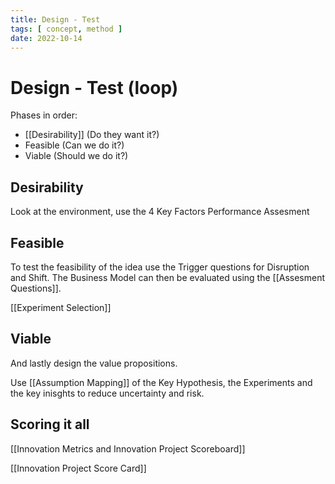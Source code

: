```yaml
---
title: Design - Test
tags: [ concept, method ]
date: 2022-10-14
---
```


# Design - Test (loop) 
Phases in order:
- [[Desirability]] (Do they want it?)
- Feasible (Can we do it?)
- Viable (Should we do it?)

## Desirability
Look at the environment, use the 4 Key Factors Performance Assesment

## Feasible
To test the feasibility of the idea use the Trigger questions for Disruption and Shift. The Business Model can then be evaluated using the [[Assesment Questions]]. 

[[Experiment Selection]]

## Viable
And lastly design the value propositions.

Use [[Assumption Mapping]] of the Key Hypothesis, the Experiments and the key inisghts to reduce uncertainty and risk.

## Scoring it all
[[Innovation Metrics and Innovation Project Scoreboard]]

[[Innovation Project Score Card]]

